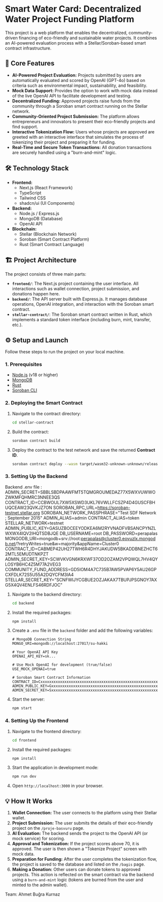 # Smart Water Card: Decentralized Water Project Funding Platform

This project is a web platform that enables the decentralized, community-driven financing of eco-friendly and sustainable water projects. It combines an AI-powered evaluation process with a Stellar/Soroban-based smart contract infrastructure.

## 🚀 Core Features

- **AI-Powered Project Evaluation:** Projects submitted by users are automatically evaluated and scored by OpenAI (GPT-4o) based on criteria such as environmental impact, sustainability, and feasibility.
- **Mock Data Support:** Provides the option to work with mock data instead of the live OpenAI API to facilitate development and testing.
- **Decentralized Funding:** Approved projects raise funds from the community through a Soroban smart contract running on the Stellar network.
- **Community-Oriented Project Submission:** The platform allows entrepreneurs and innovators to present their eco-friendly projects and find support.
- **Interactive Tokenization Flow:** Users whose projects are approved are greeted with an interactive interface that simulates the process of tokenizing their project and preparing it for funding.
- **Real-Time and Secure Token Transactions:** All donation transactions are securely handled using a "burn-and-mint" logic.

## 🛠️ Technology Stack

- **Frontend:**
  - Next.js (React Framework)
  - TypeScript
  - Tailwind CSS
  - shadcn/ui (UI Components)
- **Backend:**
  - Node.js / Express.js
  - MongoDB (Database)
  - OpenAI API
- **Blockchain:**
  - Stellar (Blockchain Network)
  - Soroban (Smart Contract Platform)
  - Rust (Smart Contract Language)

## 🏗️ Project Architecture

The project consists of three main parts:

- **`frontend/`**: The Next.js project containing the user interface. All interactions such as wallet connection, project submission, and donations happen here.
- **`backend/`**: The API server built with Express.js. It manages database operations, OpenAI integration, and interaction with the Soroban smart contract.
- **`stellar-contract/`**: The Soroban smart contract written in Rust, which implements a standard token interface (including burn, mint, transfer, etc.).

## ⚙️ Setup and Launch

Follow these steps to run the project on your local machine.

### 1. Prerequisites

- [Node.js](https://nodejs.org/en/) (v18 or higher)
- [MongoDB](https://www.mongodb.com/try/download/community)
- [Rust](https://www.rust-lang.org/tools/install)
- [Soroban CLI](https://soroban.stellar.org/docs/getting-started/setup)

### 2. Deploying the Smart Contract

1.  Navigate to the contract directory:
    ```bash
    cd stellar-contract
    ```
2.  Build the contract:
    ```bash
    soroban contract build
    ```
3.  Deploy the contract to the test network and save the returned **Contract ID**.
    ```bash
    soroban contract deploy --wasm target/wasm32-unknown-unknown/release/stellar_contract.wasm
    ```

### 3. Setting Up the Backend

Backend .env file :
ADMIN_SECRET=SBBLSBDPAAWFMT5TQMGROUMEDAZ77X5WXVUWWOZWKMFQHMRC3NNEE3QS
CONTRACT_ID=CCBWOUL7XW5XSWD3UKL76VWLLFCSZP4D4GUSCFBHUQCEAW23QVKJZ7ON
SOROBAN_RPC_URL=https://soroban-testnet.stellar.org
SOROBAN_NETWORK_PASSPHRASE="Test SDF Network ; September 2015"
ADMIN_ALIAS=admin
CONTRACT_ALIAS=token
STELLAR_NETWORK=testnet
ADMIN_PUBLIC_KEY=GASUZBOCEEYODKEA6M2RYVNADFVBSANCPYNZLWXWX4IQV2IHQTSDBJQE
DB_USERNAME=root
DB_PASSWORD=perapalas
MONGODB_URI=mongodb+srv://root:perapalas@cluster0.eovuzlx.mongodb.net/?retryWrites=true&w=majority&appName=Cluster0
CONTRACT_ID=CABMEP42UH27TWH6R4DHYJAKUDW5BKADDBNEZHCT62MTL5EMUDTNKPZT
   ADMIN_SECRET_KEY=SCWVKVGN6KRXWF37OD2OZAM2VPQWQL7HV4QYLOSYB6HC4Z5M77A2VEG3
    COMMUNITY_FUND_ADDRESS=GD5IOM4A7C735B7AW5PVAP6Y5AU26GPCXFDLK72S5U55A2DQYCFM3IA4
STELLAR_SECRET_KEY="SCNFWIJYCGBUE2OZJAKAX7TBUPJPSGNOY7AXG5X4QV4ENLFS46RDFJOC"



1.  Navigate to the backend directory:
    ```bash
    cd backend
    ```
2.  Install the required packages:
    ```bash
    npm install
    ```
3.  Create a `.env` file in the `backend` folder and add the following variables:
    ```env
    # MongoDB Connection String
    MONGO_URI=mongodb://localhost:27017/su-hakki
    
    # Your OpenAI API Key
    OPENAI_API_KEY=sk...
    
    # Use Mock OpenAI for development (true/false)
    USE_MOCK_OPENAI=true
    
    # Soroban Smart Contract Information
    CONTRACT_ID=Cxxxxxxxxxxxxxxxxxxxxxxxxxxxxxxxxxxxxxxxxxxxxxxxxxxxxxx
    ADMIN_PUBLIC_KEY=Gxxxxxxxxxxxxxxxxxxxxxxxxxxxxxxxxxxxxxxxxxxxxxxxxxxxxxx
    ADMIN_SECRET_KEY=Sxxxxxxxxxxxxxxxxxxxxxxxxxxxxxxxxxxxxxxxxxxxxxxxxxxxxxx
    ```
4.  Start the server:
    ```bash
    npm start
    ```

### 4. Setting Up the Frontend

1.  Navigate to the frontend directory:
    ```bash
    cd frontend
    ```
2.  Install the required packages:
    ```bash
    npm install
    ```
3.  Start the application in development mode:
    ```bash
    npm run dev
    ```
4.  Open `http://localhost:3000` in your browser.

## 💡 How It Works

1.  **Wallet Connection:** The user connects to the platform using their Stellar wallet.
2.  **Project Submission:** The user submits the details of their eco-friendly project on the `/proje-basvuru` page.
3.  **AI Evaluation:** The backend sends the project to the OpenAI API (or mock service) for scoring.
4.  **Approval and Tokenization:** If the project scores above 70, it is approved. The user is then shown a "Tokenize Project" screen with mock data.
5.  **Preparation for Funding:** After the user completes the tokenization flow, the project is saved to the database and listed on the `/bagis` page.
6.  **Making a Donation:** Other users can donate tokens to approved projects. This action is reflected on the smart contract via the backend using a `burn-and-mint` logic (tokens are burned from the user and minted to the admin wallet).



Team:
Ahmet Buğra Kurnaz 


